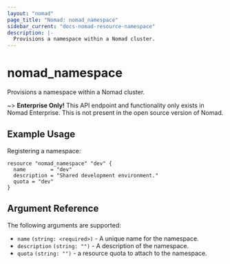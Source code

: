 ```yaml
---
layout: "nomad"
page_title: "Nomad: nomad_namespace"
sidebar_current: "docs-nomad-resource-namespace"
description: |-
  Provisions a namespace within a Nomad cluster.
---
```


# nomad_namespace

Provisions a namespace within a Nomad cluster.

~> **Enterprise Only!** This API endpoint and functionality only exists in
Nomad Enterprise. This is not present in the open source version of Nomad.

## Example Usage

Registering a namespace:

```hcl
resource "nomad_namespace" "dev" {
  name        = "dev"
  description = "Shared development environment."
  quota = "dev"
}
```

## Argument Reference

The following arguments are supported:

- `name` `(string: <required>)` - A unique name for the namespace.
- `description` `(string: "")` - A description of the namespace.
- `quota` `(string: "")` - a resource quota to attach to the namespace.
